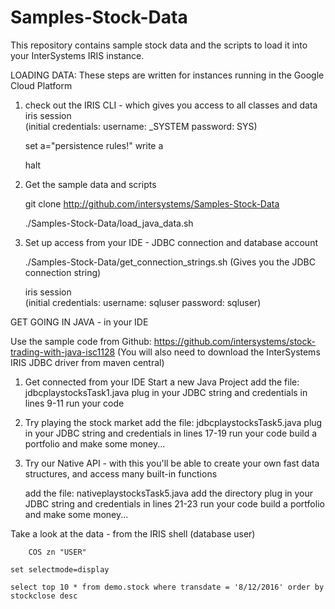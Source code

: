 # Samples-Stock-Data
This repository contains sample stock data and the scripts to load it into your InterSystems IRIS instance.


LOADING DATA: These steps are written for instances running in the Google Cloud Platform

1) check out the IRIS CLI - which gives you access to all classes and data
	iris session   
		    (initial credentials: username: _SYSTEM  password: SYS)
	    
	set a="persistence rules!"
	write a
	
	halt



	
2) Get the sample data and scripts
	
	git clone http://github.com/intersystems/Samples-Stock-Data
		
		
	 ./Samples-Stock-Data/load_java_data.sh
	
	
3) Set up access from your IDE - JDBC connection and database account
	
	 ./Samples-Stock-Data/get_connection_strings.sh
		(Gives you the JDBC connection string)
	
	iris session   
		    (initial credentials: username: sqluser  password: sqluser)
               



GET GOING IN JAVA - in your IDE

Use the sample code from Github: https://github.com/intersystems/stock-trading-with-java-isc1128
(You will also need to download the InterSystems IRIS JDBC driver from maven central)

1) Get connected from your IDE
     Start a new Java Project 
     add the file: jdbcplaystocksTask1.java
     plug in your JDBC string and credentials in lines 9-11
     run your code
     
 2) Try playing the stock market
     add the file: jdbcplaystocksTask5.java
     plug in your JDBC string and credentials in lines 17-19
     run your code
          build a portfolio and make some money...
     
 3) Try our Native API - with this you'll be able to create your own fast data structures, and access many built-in functions
 
     add the file: nativeplaystocksTask5.java
     add the directory
     plug in your JDBC string and credentials in lines 21-23
     run your code
          build a portfolio and make some money...
 
 
 Take a look at the data - from the IRIS shell (database user)
 

        COS zn "USER"
		
	set selectmode=display
		
	select top 10 * from demo.stock where transdate = '8/12/2016' order by stockclose desc
		
